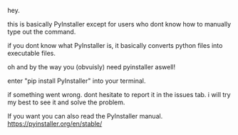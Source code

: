 hey.

this is basically PyInstaller except for users who dont know how to manually type out the command.

if you dont know what PyInstaller is, it basically converts python files into executable files.

oh and by the way you (obvuisly) need pyinstaller aswell!

enter "pip install PyInstaller" into your terminal.

if something went wrong. dont hesitate to report it in the issues tab. i will try my best to see it and solve the problem.

If you want you can also read the PyInstaller manual. https://pyinstaller.org/en/stable/
